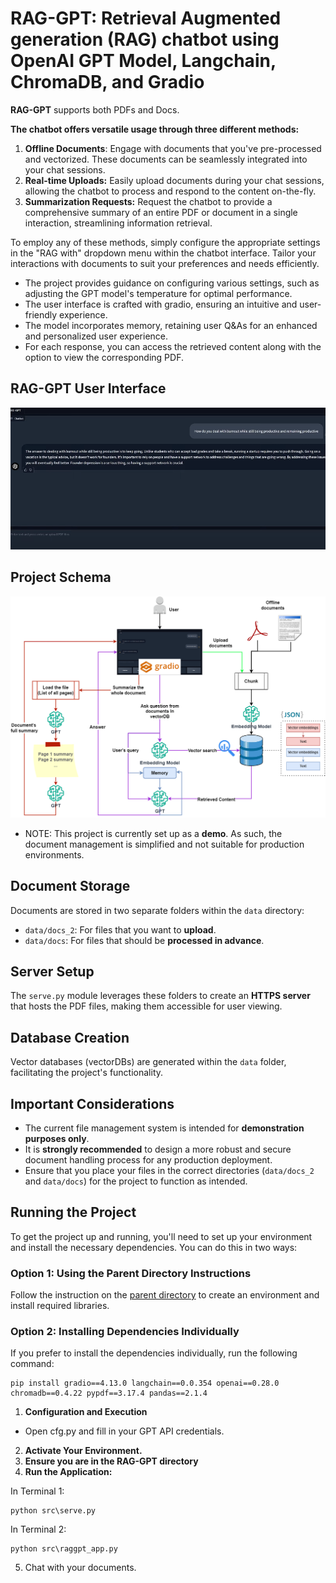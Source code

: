 # RAG-GPT: Retrieval Augmented generation (RAG) chatbot using OpenAI GPT Model, Langchain, ChromaDB, and Gradio

**RAG-GPT** supports both PDFs and Docs.

**The chatbot offers versatile usage through three different methods:**

1. **Offline Documents**: Engage with documents that you've pre-processed and vectorized. These documents can be seamlessly integrated into your chat sessions.
2. **Real-time Uploads:** Easily upload documents during your chat sessions, allowing the chatbot to process and respond to the content on-the-fly.
3. **Summarization Requests:** Request the chatbot to provide a comprehensive summary of an entire PDF or document in a single interaction, streamlining information retrieval.

To employ any of these methods, simply configure the appropriate settings in the "RAG with" dropdown menu within the chatbot interface. Tailor your interactions with documents to suit your preferences and needs efficiently.

- The project provides guidance on configuring various settings, such as adjusting the GPT model's temperature for optimal performance.
- The user interface is crafted with gradio, ensuring an intuitive and user-friendly experience.
- The model incorporates memory, retaining user Q&As for an enhanced and personalized user experience.
- For each response, you can access the retrieved content along with the option to view the corresponding PDF.

## RAG-GPT User Interface

<div align="center">
  <img src="Screenshot 2025-01-26 001207.png" alt="RAG-GPT UI">
</div>

## Project Schema

<div align="center">
  <img src="images/RAGGPT_schema.png" alt="Schema">
</div>

- NOTE: This project is currently set up as a **demo**. As such, the document management is simplified and not suitable for production environments.

## Document Storage

Documents are stored in two separate folders within the `data` directory:

- `data/docs_2`: For files that you want to **upload**.
- `data/docs`: For files that should be **processed in advance**.

## Server Setup

The `serve.py` module leverages these folders to create an **HTTPS server** that hosts the PDF files, making them accessible for user viewing.

## Database Creation

Vector databases (vectorDBs) are generated within the `data` folder, facilitating the project's functionality.

## Important Considerations

- The current file management system is intended for **demonstration purposes only**.
- It is **strongly recommended** to design a more robust and secure document handling process for any production deployment.
- Ensure that you place your files in the correct directories (`data/docs_2` and `data/docs`) for the project to function as intended.

## Running the Project

To get the project up and running, you'll need to set up your environment and install the necessary dependencies. You can do this in two ways:

### Option 1: Using the Parent Directory Instructions

Follow the instruction on the [parent directory](https://github.com/Farzad-R/LLM-playground/tree/master) to create an environment and install required libraries.

### Option 2: Installing Dependencies Individually

If you prefer to install the dependencies individually, run the following command:

```
pip install gradio==4.13.0 langchain==0.0.354 openai==0.28.0 chromadb==0.4.22 pypdf==3.17.4 pandas==2.1.4
```

1. **Configuration and Execution**

- Open cfg.py and fill in your GPT API credentials.

2. **Activate Your Environment.**
3. **Ensure you are in the RAG-GPT directory**
4. **Run the Application:**

In Terminal 1:

```
python src\serve.py
```

In Terminal 2:

```
python src\raggpt_app.py
```

5. Chat with your documents.
